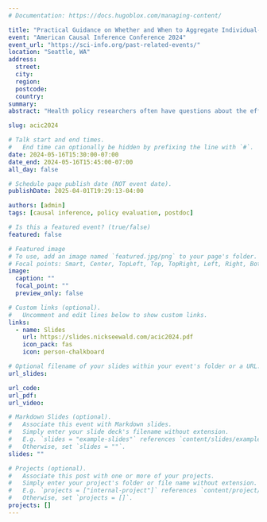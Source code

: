 ```yaml
---
# Documentation: https://docs.hugoblox.com/managing-content/

title: "Practical Guidance on Whether and When to Aggregate Individual‐Level Data for Causal Health Policy Evaluation"
event: "American Causal Inference Conference 2024"
event_url: "https://sci-info.org/past-related-events/"
location: "Seattle, WA"
address:
  street:
  city:
  region:
  postcode:
  country:
summary:
abstract: "Health policy researchers often have questions about the effects of state policy on individual-level outcomes collected over multiple time periods. Such questions might be addressed using, for example, a large health insurance claims database that tracks individuals’ receipt of a particular treatment. An open question is whether the researcher can or should “roll-up” (i.e., aggregate, average, etc.) this individual-level data to the policy level when assessing the effects of state policy. Rolling up the data offers a clear computational advantage since it makes the individual-level big data question much smaller. However, existing literature does not sufficiently address whether and when aggregation is disadvantageous due to loss of individual-level information. Here, we examine the statistical performance of difference-in-differences approaches that permit the use of either individual- or aggregate-level data to offer practical guidance on whether and when to roll up. Our guidance is based on simulation models which allow us to make fair comparisons between analytic methods under a variety of controlled conditions. We also discuss our recommendations in the context of a study designed to assess the effects of state medical cannabis laws on opioid prescribing among patients with chronic non-cancer pain."

slug: acic2024

# Talk start and end times.
#   End time can optionally be hidden by prefixing the line with `#`.
date: 2024-05-16T15:30:00-07:00
date_end: 2024-05-16T15:45:00-07:00
all_day: false

# Schedule page publish date (NOT event date).
publishDate: 2025-04-01T19:29:13-04:00

authors: [admin]
tags: [causal inference, policy evaluation, postdoc]

# Is this a featured event? (true/false)
featured: false

# Featured image
# To use, add an image named `featured.jpg/png` to your page's folder. 
# Focal points: Smart, Center, TopLeft, Top, TopRight, Left, Right, BottomLeft, Bottom, BottomRight.
image:
  caption: ""
  focal_point: ""
  preview_only: false

# Custom links (optional).
#   Uncomment and edit lines below to show custom links.
links:
  - name: Slides
    url: https://slides.nickseewald.com/acic2024.pdf
    icon_pack: fas
    icon: person-chalkboard

# Optional filename of your slides within your event's folder or a URL.
url_slides:

url_code:
url_pdf:
url_video:

# Markdown Slides (optional).
#   Associate this event with Markdown slides.
#   Simply enter your slide deck's filename without extension.
#   E.g. `slides = "example-slides"` references `content/slides/example-slides.md`.
#   Otherwise, set `slides = ""`.
slides: ""

# Projects (optional).
#   Associate this post with one or more of your projects.
#   Simply enter your project's folder or file name without extension.
#   E.g. `projects = ["internal-project"]` references `content/project/deep-learning/index.md`.
#   Otherwise, set `projects = []`.
projects: []
---
```

